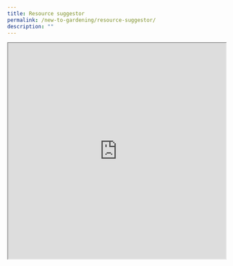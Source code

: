 ```yaml
---
title: Resource suggestor
permalink: /new-to-gardening/resource-suggestor/
description: ""
---
```

<iframe style="width:100%;height:500px" src="https://form.gov.sg/64afb606d9df8c00113ddcbe"></iframe>
